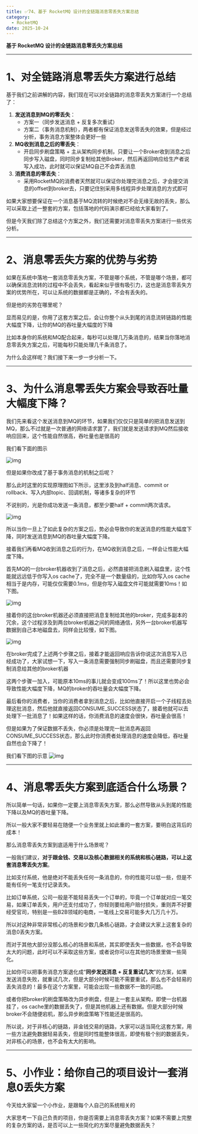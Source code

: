 ```yaml
---
title: ✅74、基于 RocketMQ 设计的全链路消息零丢失方案总结
category:
  - RocketMQ
date: 2025-10-24
---
```



**基于 RocketMQ 设计的全链路消息零丢失方案总结**

---

# 1、对全链路消息零丢失方案进行总结

基于我们之前讲解的内容，我们现在可以对全链路的消息零丢失方案进行一个总结了：

1. **发送消息到MQ的零丢失**：
   - 方案一（同步发送消息 + 反复多次重试）
   - 方案二（事务消息机制），两者都有保证消息发送零丢失的效果，但是经过分析，事务消息方案整体会更好一些
2. **MQ收到消息之后的零丢失**：
   - 开启同步刷盘策略 + 主从架构同步机制，只要让一个Broker收到消息之后同步写入磁盘，同时同步复制给其他Broker，然后再返回响应给生产者说写入成功，此时就可以保证MQ自己不会弄丢消息
3. **消费消息的零丢失**：
   - 采用RocketMQ的消费者天然就可以保证你处理完消息之后，才会提交消息的offset到broker去，只要记住别采用多线程异步处理消息的方式即可

如果大家想要保证在一个消息基于MQ流转的时候绝对不会无缘无故的丢失，那么可以采取上述一整套的方案，包括落地的代码演示都已经给大家看到了。

但是今天我们除了总结这个方案之外，我们还需要对消息零丢失方案进行一些优劣分析。

---

# 2、消息零丢失方案的优势与劣势

如果在系统中落地一套消息零丢失方案，不管是哪个系统，不管是哪个场景，都可以确保消息流转的过程中不会丢失，看起来似乎很有吸引力，这也是消息零丢失方案的优势所在，可以让系统的数据都是正确的，不会有丢失的。

但是他的劣势在哪里呢？

显而易见的是，你用了这套方案之后，会让你整个从头到尾的消息流转链路的性能大幅度下降，让你的MQ的吞吐量大幅度的下降

比如本身你的系统和MQ配合起来，每秒可以处理几万条消息的，结果当你落地消息零丢失方案之后，可能每秒只能处理几千条消息了。

为什么会这样呢？我们接下来一步一步分析一下。

---

# 3、为什么消息零丢失方案会导致吞吐量大幅度下降？

我们先来看这个发送消息到MQ的环节，如果我们仅仅只是简单的把消息发送到MQ，那么不过就是一次普通的网络请求罢了，我们就是发送请求到MQ然后接收响应回来，这个性能自然很高，吞吐量也是很高的

我们看下面的图示

![img](https://studyimages.oss-cn-beijing.aliyuncs.com/img/RocketMQ/202309/202309181416596.png)       

但是如果你改成了基于事务消息的机制之后呢？

那么此时这里的实现原理图如下所示，这里涉及到half消息、commit or rollback、写入内部topic、回调机制，等诸多复杂的环节

不说别的，光是你成功发送一条消息，都至少要half + commit两次请求。

![img](https://studyimages.oss-cn-beijing.aliyuncs.com/img/RocketMQ/202309/202309181416568.png)       

所以当你一旦上了如此复杂的方案之后，势必会导致你的发送消息的性能大幅度下降，同时发送消息到MQ的吞吐量大幅度下降。

接着我们再看MQ收到消息之后的行为，在MQ收到消息之后，一样会让性能大幅度下降。

首先MQ的一台broker机器收到了消息之后，必然直接把消息刷入磁盘里，这个性能就远远低于你写入os cache了，完全不是一个数量级的，比如你写入os cache相当于是内存，可能仅仅需要0.1ms，但是你写入磁盘文件可能就需要10ms！如下图。

![img](https://studyimages.oss-cn-beijing.aliyuncs.com/img/RocketMQ/202309/202309181416061.png)       

接着你的这台broker机器还必须直接把消息复制给其他的broker，完成多副本的冗余，这个过程涉及到两台broker机器之间的网络通信，另外一台broker机器写数据到自己本地磁盘去，同样会比较慢，如下图。

![img](https://studyimages.oss-cn-beijing.aliyuncs.com/img/RocketMQ/202309/202309181416194.png)       

在broker完成了上述两个步骤之后，接着才能返回响应告诉你说这次消息写入已经成功了，大家试想一下，写入一条消息需要强制同步刷磁盘，而且还需要同步复制消息给其他的broker机器

这两个步骤一加入，可能原本10ms的事儿就会变成100ms了！所以这里也势必会导致性能大幅度下降，MQ的broker的吞吐量会大幅度下降。

最后看你的消费者，当你的消费者拿到消息之后，比如他直接开启一个子线程去处理这批消息，然后他就直接返回CONSUME_SUCCESS状态了，接着他就可以去处理下一批消息了！如果这样的话，你消费消息的速度会很快，吞吐量会很高！

但是如果为了保证数据不丢失，你必须是处理完一批消息再返回CONSUME_SUCCESS状态，那么此时你消费者处理消息的速度会降低，吞吐量 自然也会下降了！

我们看下图的示意 ![img](https://studyimages.oss-cn-beijing.aliyuncs.com/img/RocketMQ/202309/202309181416809.png)

---

# 4、消息零丢失方案到底适合什么场景？

所以简单一句话，如果你一定要上消息零丢失方案，那么必然导致从头到尾的性能下降以及MQ的吞吐量下降。

所以一般大家不要轻易在随便一个业务里就上如此重的一套方案，要明白这背后的成本！

那么消息零丢失方案到底适用于什么场景呢？

一般我们建议，**对于跟金钱、交易以及核心数据相关的系统和核心链路，可以上这套消息零丢失方案**。

比如支付系统，他是绝对不能丢失任何一条消息的，你的性能可以低一些，但是不能有任何一笔支付记录丢失。

比如订单系统，公司一般是不能轻易丢失一个订单的，毕竟一个订单就对应一笔交易，如果订单丢失，用户还支付成功了，你轻则要给用户赔付损失，重则弄不好要经受官司，特别是一些B2B领域的电商，一笔线上交易可能多大几万几十万。

所以对这种非常非常核心的场景和少数几条核心链路，才会建议大家上这套复杂的消息0丢失方案。

而对于其他大部分没那么核心的场景和系统，其实即使丢失一些数据，也不会导致太大的问题，此时可以不采取这些方案，或者说你可以在其他的场景里做一些简化。

比如你可以把事务消息方案退化成“**同步发送消息 + 反复重试几次**”的方案，如果发送消息失败，就重试几次，但是大部分时候可能不需要重试，那么也不会轻易的丢失消息的！最多在这个方案里，可能会出现一些数据不一致的问题。

或者你把broker的刷盘策略改为异步刷盘，但是上一套主从架构，即使一台机器挂了，os cache里的数据丢失了，但是其他机器上还有数据。但是大部分时候broker不会随便宕机，那么异步刷盘策略下性能还是很高的。

所以说，对于非核心的链路，非金钱交易的链路，大家可以适当简化这套方案，用一些方法避免数据轻易丢失，但是同时性能整体很高，即使有极个别的数据丢失，对非核心的场景，也不会有太大的影响。

---

# 5、小作业：给你自己的项目设计一套消息0丢失方案

今天给大家留一个小作业，是跟每个人自己的系统相关的

大家思考一下自己负责的项目，你是否需要上消息零丢失方案？如果不需要上完整的复杂方案的话，是否可以上一些简化的方案尽量避免数据丢失？